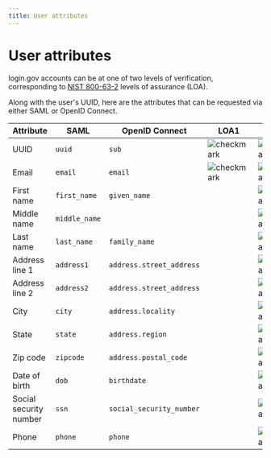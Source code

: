 ```yaml
---
title: User attributes
---
```


# User attributes

login.gov accounts can be at one of two levels of verification, corresponding to [NIST 800-63-2](http://nvlpubs.nist.gov/nistpubs/SpecialPublications/NIST.SP.800-63-2.pdf) levels of assurance (LOA).

Along with the user's UUID, here are the attributes that can be requested via either SAML or OpenID Connect.

| Attribute              | SAML          | OpenID Connect           | LOA1 | LOA3 |
| ---------------------- | ------------  | ------------------------ | ----- | ----- |
| UUID                   | `uuid`        | `sub`                    | <img src="{{ site.baseurl}}/assets/img/check.svg" alt="checkmark"> | <img src="{{ site.baseurl}}/assets/img/check.svg" alt="checkmark"> |
| Email                  | `email`       | `email`                  | <img src="{{ site.baseurl}}/assets/img/check.svg" alt="checkmark"> | <img src="{{ site.baseurl}}/assets/img/check.svg" alt="checkmark"> |
| First name             | `first_name`  | `given_name`             |       | <img src="{{ site.baseurl}}/assets/img/check.svg" alt="checkmark"> |
| Middle name            | `middle_name` |                          |       | <img src="{{ site.baseurl}}/assets/img/check.svg" alt="checkmark"> |
| Last name              | `last_name`   | `family_name`            |       | <img src="{{ site.baseurl}}/assets/img/check.svg" alt="checkmark"> |
| Address line 1         | `address1`    | `address.street_address` |       | <img src="{{ site.baseurl}}/assets/img/check.svg" alt="checkmark"> |
| Address line 2         | `address2`    | `address.street_address` |       | <img src="{{ site.baseurl}}/assets/img/check.svg" alt="checkmark"> |
| City                   | `city`        | `address.locality`       |       | <img src="{{ site.baseurl}}/assets/img/check.svg" alt="checkmark"> |
| State                  | `state`       | `address.region`         |       | <img src="{{ site.baseurl}}/assets/img/check.svg" alt="checkmark"> |
| Zip code               | `zipcode`     | `address.postal_code`    |       | <img src="{{ site.baseurl}}/assets/img/check.svg" alt="checkmark"> |
| Date of birth          | `dob`         | `birthdate`              |       | <img src="{{ site.baseurl}}/assets/img/check.svg" alt="checkmark"> |
| Social security number | `ssn`         | `social_security_number` |       | <img src="{{ site.baseurl}}/assets/img/check.svg" alt="checkmark"> |
| Phone                  | `phone`       | `phone`                  |       | <img src="{{ site.baseurl}}/assets/img/check.svg" alt="checkmark"> |
